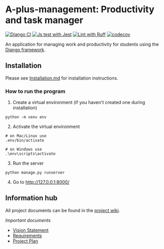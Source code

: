 # A-plus-management: Productivity and task manager
[![Django CI](https://github.com/KhunakornP/A-plus-management/actions/workflows/django.yml/badge.svg)](https://github.com/KhunakornP/A-plus-management/actions/workflows/django.yml)
[![Js test with Jest](https://github.com/KhunakornP/A-plus-management/actions/workflows/jest.yml/badge.svg)](https://github.com/KhunakornP/A-plus-management/actions/workflows/jest.yml)
[![Lint with Ruff](https://github.com/KhunakornP/A-plus-management/actions/workflows/style-checking.yml/badge.svg)](https://github.com/KhunakornP/A-plus-management/actions/workflows/style-checking.yml) 
[![codecov](https://codecov.io/gh/KhunakornP/A-plus-management/graph/badge.svg?token=JDHENE1ET7)](https://codecov.io/gh/KhunakornP/A-plus-management)
<br>

An application for managing work and productivity for students using
the [Django framework](https://www.djangoproject.com/).

## Installation
Please see [Installation.md](Installation.md#How-to-install) for installation instructions.


### How to run the program
1. Create a virtual environment (if you haven't created one during installation)
```
python -m venv env
```
2. Activate the virtual environment
```
# on Mac/Linux use
.env/bin/activate

# on Windows use
.\env\scripts\activate
```
3. Run the server
```
python manage.py runserver
```
4. Go to http://127.0.0.1:8000/

## Information hub
All project documents can be found in the [project wiki](../../wiki/Home).

*Important documents*
- [Vision Statement](../../wiki/Vision%20Statement)
- [Requirements](../../wiki/Requirements)
- [Project Plan](../../wiki/Project%20Plan)